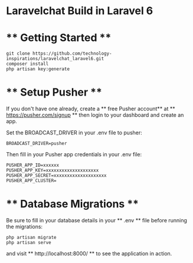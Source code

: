 # Laravelchat Build in Laravel 6

# ** Getting Started ** 

```
git clone https://github.com/technology-inspirations/laravelchat_laravel6.git
composer install
php artisan key:generate
```

# ** Setup Pusher **

If you don't have one already, create a ** free Pusher account**  at ** https://pusher.com/signup ** then login to your dashboard and create an app.

Set the BROADCAST_DRIVER in your .env file to pusher:

```
BROADCAST_DRIVER=pusher
```

Then fill in your Pusher app credentials in your .env file:

```
PUSHER_APP_ID=xxxxxx
PUSHER_APP_KEY=xxxxxxxxxxxxxxxxxxxx
PUSHER_APP_SECRET=xxxxxxxxxxxxxxxxxxxx
PUSHER_APP_CLUSTER=
```

# ** Database Migrations ** 

Be sure to fill in your database details in your ** .env ** file before running the migrations:

```
php artisan migrate
php artisan serve
```

and visit ** http://localhost:8000/ ** to see the application in action.
